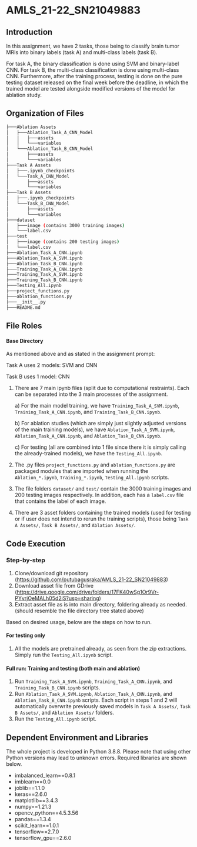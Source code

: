 # AMLS_21-22_SN21049883

## Introduction

In this assignment, we have 2 tasks, those being to classify brain tumor MRIs into binary labels (task A) and multi-class labels (task B).

For task A, the binary classification is done using SVM and binary-label CNN. For task B, the multi-class classification is done using multi-class CNN.
Furthermore, after the training process, testing is done on the pure testing dataset released on the final week before the deadline, in which the trained model are tested alongside modified versions of the model for ablation study.

## Organization of Files
```bash
├───Ablation Assets
│   ├───Ablation_Task_A_CNN_Model
│   │   ├───assets
│   │   └───variables
│   └───Ablation_Task_B_CNN_Model
│       ├───assets
│       └───variables
├───Task A Assets
│   ├───.ipynb_checkpoints
│   └───Task_A_CNN_Model
│       ├───assets
│       └───variables
├───Task B Assets
│   ├───.ipynb_checkpoints
│   └───Task_B_CNN_Model
│       ├───assets
│       └───variables
├───dataset
│   ├───image (contains 3000 training images)
│   └───label.csv
├───test
│   ├───image (contains 200 testing images)
│   └───label.csv
├───Ablation_Task_A_CNN.ipynb
├───Ablation_Task_A_SVM.ipynb
├───Ablation_Task_B_CNN.ipynb
├───Training_Task_A_CNN.ipynb
├───Training_Task_A_SVM.ipynb
├───Training_Task_B_CNN.ipynb
├───Testing_All.ipynb
├───project_functions.py
├───ablation_functions.py
├───__init__.py
├───README.md
```
## File Roles
#### Base Directory
As mentioned above and as stated in the assignment prompt:

Task A uses 2 models: SVM and CNN

Task B uses 1 model: CNN

1) There are 7 main ipynb files (split due to computational restraints). Each can be separated into the 3 main processes of the assignment.

    a) For the main model training, we have `Training_Task_A_SVM.ipynb`, `Training_Task_A_CNN.ipynb`, and `Training_Task_B_CNN.ipynb`.
    
    b) For ablation studies (which are simply just slightly adjusted versions of the main training models), we have `Ablation_Task_A_SVM.ipynb`, `Ablation_Task_A_CNN.ipynb`, and `Ablation_Task_B_CNN.ipynb`. 

    c) For testing (all are combined into 1 file since there it is simply calling the already-trained models), we have the `Testing_All.ipynb`.

2) The .py files `project_functions.py` and  `ablation_functions.py` are packaged modules that are imported when running the `Ablation_*.ipynb`,
    `Training_*.ipynb`, `Testing_All.ipynb` scripts.

3) The file folders `dataset/` and `test/` contain the 3000 training images and 200 testing images respectively. In addition, each has a `label.csv` file that contains the label of each image.

4) There are 3 asset folders containing the trained models (used for testing or if user does not intend to rerun the training scripts), those being `Task A Assets/`, `Task B Assets/`, and `Ablation Assets/`.

## Code Execution

### Step-by-step

1) Clone/download git repository (https://github.com/putubagusraka/AMLS_21-22_SN21049883)
2) Download asset file from GDrive (https://drive.google.com/drive/folders/17FK40wSg1Or9Vr-PYvrjOeMALh05d2iS?usp=sharing)
3) Extract asset file as is into main directory, foldering already as needed. (should resemble the file directory tree stated above)

Based on desired usage, below are the steps on how to run.

#### For testing only
1) All the models are pretrained already, as seen from the zip extractions. Simply run the `Testing_All.ipynb` script.

#### Full run: Training and testing (both main and ablation)
1) Run `Training_Task_A_SVM.ipynb`, `Training_Task_A_CNN.ipynb`, and `Training_Task_B_CNN.ipynb` scripts.
2) Run `Ablation_Task_A_SVM.ipynb`, `Ablation_Task_A_CNN.ipynb`, and `Ablation_Task_B_CNN.ipynb` scripts. 
Each script in steps 1 and 2 will automatically overwrite previously saved models in `Task A Assets/`, `Task B Assets/`, and `Ablation Assets/` folders.
3) Run the `Testing_All.ipynb` script.

## Dependent Environment and Libraries

The whole project is developed in Python 3.8.8. Please note that using other Python versions may lead to unknown errors. Required libraries are shown below.
* imbalanced_learn==0.8.1
* imblearn==0.0
* joblib==1.1.0
* keras==2.6.0
* matplotlib==3.4.3
* numpy==1.21.3
* opencv_python==4.5.3.56
* pandas==1.3.4
* scikit_learn==1.0.1
* tensorflow==2.7.0
* tensorflow_gpu==2.6.0

